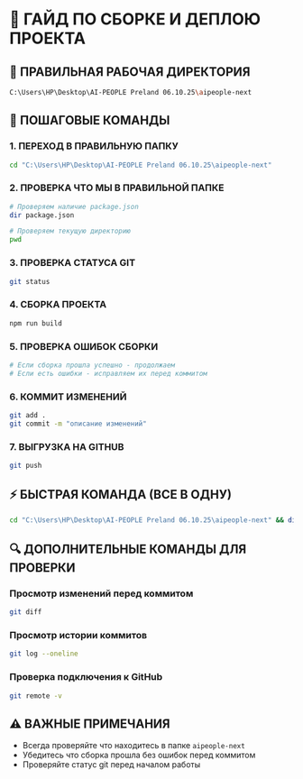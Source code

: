 # 🚀 ГАЙД ПО СБОРКЕ И ДЕПЛОЮ ПРОЕКТА

## 📁 ПРАВИЛЬНАЯ РАБОЧАЯ ДИРЕКТОРИЯ
```bash
C:\Users\HP\Desktop\AI-PEOPLE Preland 06.10.25\aipeople-next
```

## 🔧 ПОШАГОВЫЕ КОМАНДЫ

### 1. ПЕРЕХОД В ПРАВИЛЬНУЮ ПАПКУ
```bash
cd "C:\Users\HP\Desktop\AI-PEOPLE Preland 06.10.25\aipeople-next"
```

### 2. ПРОВЕРКА ЧТО МЫ В ПРАВИЛЬНОЙ ПАПКЕ
```bash
# Проверяем наличие package.json
dir package.json

# Проверяем текущую директорию
pwd
```

### 3. ПРОВЕРКА СТАТУСА GIT
```bash
git status
```

### 4. СБОРКА ПРОЕКТА
```bash
npm run build
```

### 5. ПРОВЕРКА ОШИБОК СБОРКИ
```bash
# Если сборка прошла успешно - продолжаем
# Если есть ошибки - исправляем их перед коммитом
```

### 6. КОММИТ ИЗМЕНЕНИЙ
```bash
git add .
git commit -m "описание изменений"
```

### 7. ВЫГРУЗКА НА GITHUB
```bash
git push
```

## ⚡ БЫСТРАЯ КОМАНДА (ВСЕ В ОДНУ)
```bash
cd "C:\Users\HP\Desktop\AI-PEOPLE Preland 06.10.25\aipeople-next" && dir package.json && npm run build && git add . && git commit -m "описание изменений" && git push
```

## 🔍 ДОПОЛНИТЕЛЬНЫЕ КОМАНДЫ ДЛЯ ПРОВЕРКИ

### Просмотр изменений перед коммитом
```bash
git diff
```

### Просмотр истории коммитов
```bash
git log --oneline
```

### Проверка подключения к GitHub
```bash
git remote -v
```

## ⚠️ ВАЖНЫЕ ПРИМЕЧАНИЯ
- Всегда проверяйте что находитесь в папке `aipeople-next`
- Убедитесь что сборка прошла без ошибок перед коммитом
- Проверяйте статус git перед началом работы
